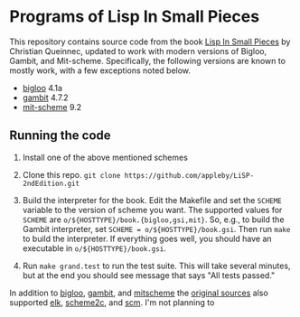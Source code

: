 Programs of Lisp In Small Pieces
================================

This repository contains source code from the book [Lisp In Small Pieces][LiSP]
by Christian Queinnec, updated to work with modern versions of Bigloo, Gambit,
and Mit-scheme. Specifically, the following versions are known to mostly work,
with a few exceptions noted below.

- [bigloo][bigloo] 4.1a
- [gambit][gambit] 4.7.2
- [mit-scheme][mitscheme] 9.2

Running the code
----------------

1. Install one of the above mentioned schemes

2. Clone this repo.
    `git clone https://github.com/appleby/LiSP-2ndEdition.git`

3. Build the interpreter for the book. Edit the Makefile and set the `SCHEME`
   variable to the version of scheme you want. The supported values for
   `SCHEME` are `o/${HOSTTYPE}/book.{bigloo,gsi,mit}`. So, e.g., to build the
   Gambit interpreter, set `SCHEME = o/${HOSTTYPE}/book.gsi`. Then run `make` to
   build the interpreter. If everything goes well, you should have an
   executable in `o/${HOSTTYPE}/book.gsi`.

4. Run `make grand.test` to run the test suite. This will take several minutes,
   but at the end you should see message that says "All tests passed."

In addition to [bigloo][bigloo], [gambit][gambit], and [mitscheme][mitscheme]
the [original sources][LiSP-2ndEdition] also supported [elk][elk],
[scheme2c][scheme2c], and [scm][scm]. I'm not planning to 


[LiSP]: http://pagesperso-systeme.lip6.fr/Christian.Queinnec/WWW/LiSP.html
[LiSP-2ndEdition]: http://pagesperso-systeme.lip6.fr/Christian.Queinnec/Books/LiSP-2ndEdition-2006Dec11.tgz

[bigloo]: http://www-sop.inria.fr/indes/fp/Bigloo
[elk]: http://sam.zoy.org/elk/
[gambit]: http://dynamo.iro.umontreal.ca/wiki/index.php/Main_Page
[mitscheme]: http://www.gnu.org/software/mit-scheme/
[scheme2c]: https://github.com/barak/scheme2c
[scm]: http://people.csail.mit.edu/jaffer/SCM
